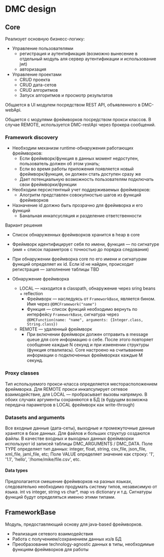# DMC design

## Core

Реализует основную бизнесс-логику:

* Управление пользователями
  * регистрация и аутентификация (возможно вынесение в отдельный модуль аля сервер аутентификации и использование jwt)
  * авторизация
* Управление проектами
  * CRUD проекта
  * CRUD дата-сетов
  * CRUD алгоритмов
  * Запуск алгоритмов и просмотр результатов

Общается в UI модулем посредством REST API, объявленного в DMC-webApi. 

Общается с модулями фреймворков посредством прокси классов. В случае REMOTE, используется DMC-restApi через брокера сообщений. 

### Framework discovery

* Необходим механизм runtime-обнаружения работающих фреймворков:
  * Если фреймворк/функция в данных момент недоступен, пользователь должен об этом узнать;
  * Если во время работы приложения появляется новый фреймворк/функция, он должен стать доступен сразу же
  * Дает потенциальную возможность пользователям подключать свои фреймворки/функции
* Необходим персистентный учет поддерживаемых фреймворков:
  * Алогритм представлен совокупностью шагов из функций фреймворков
* Назначение id должно быть прозрачно для фреймворка и его функций
  * Банальная инкапсусляция и разделение ответственности

Вариант решения

* Список обнаруженных фреймворков хранится в heap в core

* Фреймворк идентифицирует себя по имени, функция — по сигнатуре (имя + список параметров с точностью до порядка следования)
* При обнаружении фреймворка core по его имени и сигнатурам функций определяет их id. Если id не найден, происходит регистрация — заполнение таблицы TBD
* Обнаружение фреймворка
  * LOCAL — находится в classpath, обнаружение через sring beans + reflection
    * Фреймворк — наследуясь от `FrameworkBase`, является бином. Имя через `@DMCFramework("name")`
    * Функция — список функций необходимо вернуть по интерфейсу `FrameworkBase`,  сигнатура через `@DMCFunction(name: "name", arguments: {Integer.class, String.class})`
  * REMOTE — удаленный фреймворк
    * При включении фреймворк должен отправить в message queue для core информацию о себе. После этого повторяет сообщение каждые N секунд и при изменении структуры (функция отвалилась). Сore настроено на считываение информации о подключенных фреймворках каждые M секунд. 

### Proxy classes

Тип используемого прокси-класса определяется месторасположением фреймворка. Для REMOTE прокси инкапсулирует сетевое взаимодействие, для LOCAL — пробрасывает вызовы напрямую. В обоих случаях аргументы сохраняются в БД (в будущем возможна передача параметров в LOCAL фреймворк как write-through)

### Datasets and arguments

Все входные данные (дата-сеты), выходные и промежуточные данные хранятся в базе данных. Для файлов и больших структур создаются файлы. В качестве входных и выходных данных фреймворки используют id записей таблицы DMC_ARGUMENTS / DMC_DATA. Поле TYPE определяет тип данных: integer, float, string, csv_file, json_file, xml_file, jaml_file, etc; Поле VALUE определяет значение как строку: '1', '1.1', 'hello', '/home/mike/file.csv', etc.  

#### Data types

Предполагается смешение фреймворков на разных языках, следовательно необходимо продумать систему типов, независимую от языка. int vs integer, string vs char*, map vs dictionary и т.д. Сигнатуры функций будут определяться именно этими типами.

## FrameworkBase

Модуль, предоставляющий основу для java-based фреймворков. 

* Реализация сетевого взаимодействия
* Работа с получением/сохранением данных из/в БД
* Преобразование technology-agnostic данных в типы, необходимые функциям фреймворков для работы